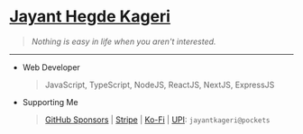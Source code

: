 # [Jayant Hegde Kageri](https://jayantkageri.in/)
> <i>Nothing is easy in life when you aren't interested.</i>
<hr>

* Web Developer
	> JavaScript, TypeScript, NodeJS, ReactJS, NextJS, ExpressJS

* Supporting Me
	> [GitHub Sponsors](https://github.com/sponsors/jayantkageri) | [Stripe](https://links.jayantkageri.in/stripe) | [Ko-Fi](https://www.ko-fi.com/jayantkageri) | [UPI](https://links.jayantkageri.in/payu): `jayantkageri@pockets`
